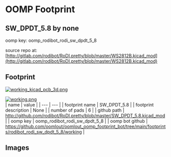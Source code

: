 # OOMP Footprint  
## SW_DPDT_5.8  by none  
  
oomp key: oomp_rodibot_rodi_sw_dpdt_5_8  
  
source repo at: [http://gitlab.com/rodibot/RoDI.pretty/blob/master/WS2812B.kicad_mod](http://gitlab.com/rodibot/RoDI.pretty/blob/master/WS2812B.kicad_mod)  
## Footprint  
  
[![working_kicad_pcb_3d.png](working_kicad_pcb_3d_600.png)](working_kicad_pcb_3d.png)  
  
[![working.png](working_600.png)](working.png)  
| name | value | 
| --- | --- | 
| footprint name | SW_DPDT_5.8 | 
| footprint description | None | 
| number of pads | 6 | 
| github path | http://github.com/rodibot/RoDI.pretty/blob/master/SW_DPDT_5.8.kicad_mod | 
| oomp key | oomp_rodibot_rodi_sw_dpdt_5_8 | 
| oomp bot github | https://github.com/oomlout/oomlout_oomp_footprint_bot/tree/main/footprints/rodibot_rodi_sw_dpdt_5_8/working | 
## Images  

